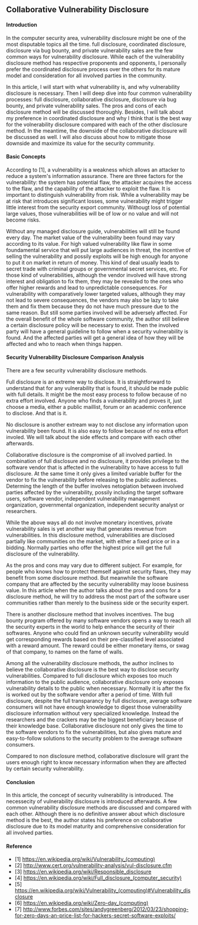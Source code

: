 ## Collaborative Vulnerability Disclosure

#### Introduction

 In the computer security area, vulnerability disclosure might be one of the most disputable topics all the time. full disclosure, coordinated disclosure, disclosure via bug bounty, and private vulnerability sales are the few common ways for vulnerability disclosure. While each of the vulnerability disclosure method has respective proponents and opponents, I personally prefer the coordinated disclosure process over the others for its mature model and consideration for all involved parties in the community.

 In this article, I will start with what vulnerability is, and why vulnerability disclosure is necessary. Then I will deep dive into four common vulnerability processes: full disclosure, collaborative disclosure, disclosure via bug bounty, and private vulnerability sales. The pros and cons of each disclosure method will be discussed thoroughly. Besides, I will talk about my preference in coordinated disclosure and why I think that is the best way for the volnerability disclosure compared with each of the other disclosure method. In the meantime, the downside of the collaborative disclosure will be discussed as well. I will also discuss about how to mitigate those downside and maximize its value for the security community. 

#### Basic Concepts

 According to [1], a vulnerability is a weakness which allows an attacker to reduce a system's information assurance. There are three factors for the vulnerability: the system has potential flaw, the attacker acquires the access to the flaw, and the capability of the attacker to exploit the flaw. It is important to distinguish vulnerability from risk. While a vulnerability may be at risk that introduces significant losses, some vulnerability might trigger little interest from the security export community. Withougt loss of potential large values, those vulnerabilities will be of low or no value and will not become risks.

 Without any managed disclosure guide, vulnerabilities will still be found every day. The market value of the vulnerability been found may vary according to its value. For high valued vulnerability like flaw in some foundamental service that will put large audiences in threat, the incentive of selling the vulnerability and possily exploits will be high enough for anyone to put it on market in return of money. This kind of deal usually leads to secret trade with criminal groups or governmental secret services, etc. For those kind of vulnerabilities, although the vendor involved will have strong interest and obligation to fix them, they may be revealed to the ones who offer higher rewards and lead to unpredictable consequences. For vulnerability with comparatively lower targeted values, although they may not lead to severe consequences, the vendors may also be lazy to take them and fix them because they do not have much pressure due to the same reason. But still some parties involved will be adversely affected. For the overall benefit of the whole software community, the author still believe a certain disclosure policy will be necessary to exist. Then the involved party will have a general guideline to follow when a security vulnerability is found. And the affected parties will get a general idea of how they will be affected and who to reach when things happen.

#### Security Vulnerability Disclosure Comparison Analysis

 There are a few security vulnerability disclosure methods. 

 Full disclosure is an extreme way to disclose. It is straightforward to understand that for any vulnerability that is found, it should be made public with full details. It might be the most easy process to follow because of no extra effort involved. Anyone who finds a vulnerability and proves it, just choose a media, either a public maillist, forum or an academic conference to disclose. And that is it.

 No disclosure is another extream way to not disclose any information upon vulnerability been found. It is also easy to follow because of no extra effort involed. We will talk about the side effects and compare with each other afterwards.
 
 Collaborative disclosure is the compromise of all involved partied. In combination of full disclosure and no disclosure, it provides privilege to the software vendor that is affected in the vulnerability to have access to full disclosure. At the same time it only gives a limited variable buffer for the vendor to fix the vulnerability before releasing to the public audiences. Determing the length of the buffer involves netogiation between involved parties affected by the vulnerability, possily including the target software users, software vendor, independent vulnerability management organization, governmental organization, independent security analyst or researchers.

 While the above ways all do not involve monetary incentives, private vulnerability sales is yet another way that generates revenue from vulnerabilities. In this disclosure method, vulnerabilities are disclosed partially like communities on the market, with either a fixed price or in a bidding. Normally parties who offer the highest price will get the full disclosure of the vulnerability.

 As the pros and cons may vary due to different subject. For example, for people who knows how to protect themself against security flaws, they may benefit from some disclosure method. But meanwhile the software company that are affected by the security vulnerability may loose business value. In this article when the author talks about the pros and cons for a disclosure method, he will try to address the most part of the software user communities rather than merely to the business side or the security expert. 

 There is another disclosure method that involves incentives. The bug bounty program offered by many software vendors opens a way to reach all the security experts in the world to help enhance the security of their softwares. Anyone who could find an unknown security vulnerability would get corresponding rewards based on their pre-classified level associated with a reward amount. The reward could be either monetary items, or swag of that company, to names on the fame of walls.

 Among all the vulnerability disclosure methods, the author inclines to believe the collaborative disclosure is the best way to disclose security vulnerabilities. Compared to full disclosure which exposes too much information to the public audience, collaborative disclosure only exposes vulnerability details to the public when necessary. Normally it is after the fix is worked out by the software vendor after a period of time. With full disclosure, despite the full transparancy by full disclosure, average software consumers will not have enough knowledge to digest those vulnerability disclosure information without very specialized knowledge. Instead the researchers and the crackers may be the biggest beneficiary because of their knowledge base. Collaborative disclosure not only gives the time to the software vendors to fix the vulnerabilities, but also gives mature and easy-to-follow solutions to the security problem to the average software consumers. 

 Compared to non disclosure method, collaborative disclosure will grant the users enough right to know necessary information when they are affected by certain security vulnerability.

#### Conclusion

In this article, the concept of security vulnerability is introduced. The necessecity of vulnerability disclosure is introduced afterwards. A few common vulnerability disclosure methods are discussed and compared with each other. Although there is no definitive answer about which disclosure method is the best, the author states his preference on collaborative disclosure due to its model maturity and comprehensive consideration for all involved parties. 

#### Reference
 * [1] https://en.wikipedia.org/wiki/Vulnerability_(computing)
 * [2] http://www.cert.org/vulnerability-analysis/vul-disclosure.cfm
 * [3] https://en.wikipedia.org/wiki/Responsible_disclosure
 * [4] https://en.wikipedia.org/wiki/Full_disclosure_(computer_security)
 * [5] https://en.wikipedia.org/wiki/Vulnerability_(computing)#Vulnerability_disclosure
 * [6] https://en.wikipedia.org/wiki/Zero-day_(computing)
 * [7] http://www.forbes.com/sites/andygreenberg/2012/03/23/shopping-for-zero-days-an-price-list-for-hackers-secret-software-exploits/


